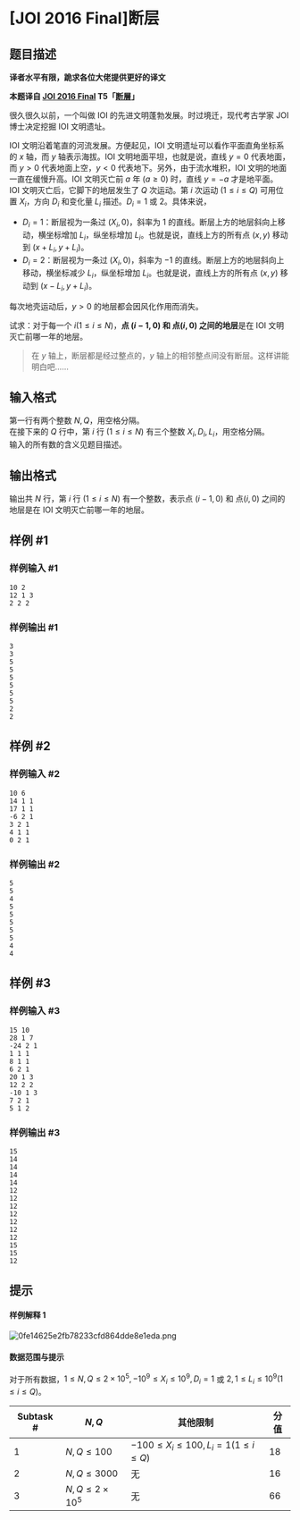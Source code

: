 # [JOI 2016 Final]断层

## 题目描述

**译者水平有限，跪求各位大佬提供更好的译文**

**本题译自 [JOI 2016 Final](https://www.ioi-jp.org/joi/2015/2016-ho/index.html) T5「[断層](https://www.ioi-jp.org/joi/2015/2016-ho/2016-ho.pdf)」**

很久很久以前，一个叫做 IOI 的先进文明蓬勃发展。时过境迁，现代考古学家 JOI 博士决定挖掘 IOI 文明遗址。

IOI 文明沿着笔直的河流发展。方便起见，IOI 文明遗址可以看作平面直角坐标系的 $x$ 轴，而 $y$ 轴表示海拔。IOI 文明地面平坦，也就是说，直线 $y=0$ 代表地面，而 $y>0$ 代表地面上空，$y<0$ 代表地下。另外，由于流水堆积，IOI 文明的地面一直在缓慢升高。IOI 文明灭亡前 $a$ 年 $(a\geqslant 0)$ 时，直线 $y=-a$ 才是地平面。  
IOI 文明灭亡后，它脚下的地层发生了 $Q$ 次运动。第 $i$ 次运动 $(1\leqslant i\leqslant Q)$ 可用位置 $X_i$，方向 $D_i$ 和变化量 $L_i$ 描述。$D_i = 1$ 或 $2$。具体来说，

* $D_i=1$：断层视为一条过 $(X_i, 0)$，斜率为 $1$ 的直线。断层上方的地层斜向上移动，横坐标增加 $L_i$，纵坐标增加 $L_i$。也就是说，直线上方的所有点 $(x,y)$ 移动到 $(x+L_i, y+L_i)$。
* $D_i=2$：断层视为一条过 $(X_i, 0)$，斜率为 $-1$ 的直线。断层上方的地层斜向上移动，横坐标减少 $L_i$，纵坐标增加 $L_i$。也就是说，直线上方的所有点 $(x,y)$ 移动到 $(x-L_i, y+L_i)$。

每次地壳运动后，$y>0$ 的地层都会因风化作用而消失。

试求：对于每一个 $i(1\leqslant i\leqslant N)$，**点 $(i-1,0)$ 和 点$(i,0)$ 之间的地层**是在 IOI 文明灭亡前哪一年的地层。 

> 在 $y$ 轴上，断层都是经过整点的，$y$ 轴上的相邻整点间没有断层。这样讲能明白吧……


## 输入格式

第一行有两个整数 $N,Q$，用空格分隔。  
在接下来的 $Q$ 行中，第 $i$ 行 $(1\leqslant i\leqslant N)$ 有三个整数 $X_i, D_i, L_i$，用空格分隔。  
输入的所有数的含义见题目描述。

## 输出格式

输出共 $N$ 行，第 $i$ 行 $(1\leqslant i\leqslant N)$ 有一个整数，表示点 $(i-1,0)$ 和 点$(i,0)$ 之间的地层是在 IOI 文明灭亡前哪一年的地层。 

## 样例 #1

### 样例输入 #1
```
10 2
12 1 3
2 2 2
```

### 样例输出 #1

```
3
3
5
5
5
5
5
5
2
2
```

## 样例 #2

### 样例输入 #2
```
10 6
14 1 1
17 1 1
-6 2 1
3 2 1
4 1 1
0 2 1
```

### 样例输出 #2

```
5
5
4
5
5
5
5
5
4
4
```

## 样例 #3

### 样例输入 #3
```
15 10
28 1 7
-24 2 1
1 1 1
8 1 1
6 2 1
20 1 3
12 2 2
-10 1 3
7 2 1
5 1 2
```

### 样例输出 #3

```
15
14
14
14
14
12
12
12
12
12
12
12
15
15
12
```

## 提示

#### 样例解释 1
![0fe14625e2fb78233cfd864dde8e1eda.png](http://www.z4a.net/images/2018/02/09/0fe14625e2fb78233cfd864dde8e1eda.png)

#### 数据范围与提示
对于所有数据，$1\leqslant N, Q\leqslant 2\times 10^5, -10^9\leqslant X_i\leqslant 10^9, D_i=1$ 或 $2, 1\leqslant L_i\leqslant 10^9(1\leqslant i\leqslant Q)$。

|Subtask #|$N,Q$|其他限制|分值|
|-|-|-|-|
|1|$N,Q\leqslant 100$|$-100\leqslant X_i\leqslant 100, L_i=1(1\leqslant i\leqslant Q)$|18|
|2|$N,Q\leqslant 3000$|无|16|
|3|$N,Q\leqslant 2\times10^5$|无|66|

